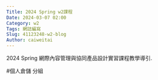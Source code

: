 ```yaml
---
Title: 2024 Spring w2課程
Date: 2024-03-07 02:00
Category: w2
Tags: 網誌編寫
Slug: 41123248-w2-blog
Author: caiweitai
---
```


2024 Spring 網際內容管理與協同產品設計實習課程教學導引.

<!-- PELICAN_END_SUMMARY -->
#個人倉儲
分組